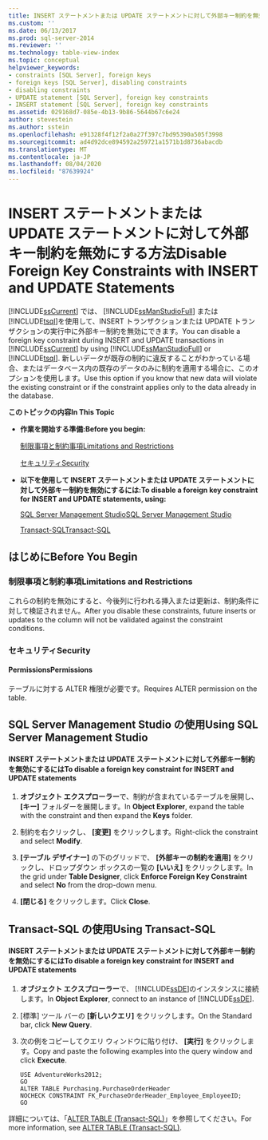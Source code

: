 ```yaml
---
title: INSERT ステートメントまたは UPDATE ステートメントに対して外部キー制約を無効にする方法 | Microsoft Docs
ms.custom: ''
ms.date: 06/13/2017
ms.prod: sql-server-2014
ms.reviewer: ''
ms.technology: table-view-index
ms.topic: conceptual
helpviewer_keywords:
- constraints [SQL Server], foreign keys
- foreign keys [SQL Server], disabling constraints
- disabling constraints
- UPDATE statement [SQL Server], foreign key constraints
- INSERT statement [SQL Server], foreign key constraints
ms.assetid: 029168d7-085e-4b13-9b86-5644b67c6e24
author: stevestein
ms.author: sstein
ms.openlocfilehash: e91328f4f12f2a0a27f397c7bd95390a505f3998
ms.sourcegitcommit: ad4d92dce894592a259721a1571b1d8736abacdb
ms.translationtype: MT
ms.contentlocale: ja-JP
ms.lasthandoff: 08/04/2020
ms.locfileid: "87639924"
---
```

# <a name="disable-foreign-key-constraints-with-insert-and-update-statements"></a><span data-ttu-id="38da2-102">INSERT ステートメントまたは UPDATE ステートメントに対して外部キー制約を無効にする方法</span><span class="sxs-lookup"><span data-stu-id="38da2-102">Disable Foreign Key Constraints with INSERT and UPDATE Statements</span></span>
  <span data-ttu-id="38da2-103">[!INCLUDE[ssCurrent](../../includes/sscurrent-md.md)] では、 [!INCLUDE[ssManStudioFull](../../includes/ssmanstudiofull-md.md)] または [!INCLUDE[tsql](../../includes/tsql-md.md)]を使用して、INSERT トランザクションまたは UPDATE トランザクションの実行中に外部キー制約を無効にできます。</span><span class="sxs-lookup"><span data-stu-id="38da2-103">You can disable a foreign key constraint during INSERT and UPDATE transactions in [!INCLUDE[ssCurrent](../../includes/sscurrent-md.md)] by using [!INCLUDE[ssManStudioFull](../../includes/ssmanstudiofull-md.md)] or [!INCLUDE[tsql](../../includes/tsql-md.md)].</span></span> <span data-ttu-id="38da2-104">新しいデータが既存の制約に違反することがわかっている場合、またはデータベース内の既存のデータのみに制約を適用する場合に、このオプションを使用します。</span><span class="sxs-lookup"><span data-stu-id="38da2-104">Use this option if you know that new data will violate the existing constraint or if the constraint applies only to the data already in the database.</span></span>  
  
 <span data-ttu-id="38da2-105">**このトピックの内容**</span><span class="sxs-lookup"><span data-stu-id="38da2-105">**In This Topic**</span></span>  
  
-   <span data-ttu-id="38da2-106">**作業を開始する準備:**</span><span class="sxs-lookup"><span data-stu-id="38da2-106">**Before you begin:**</span></span>  
  
     [<span data-ttu-id="38da2-107">制限事項と制約事項</span><span class="sxs-lookup"><span data-stu-id="38da2-107">Limitations and Restrictions</span></span>](#Restrictions)  
  
     [<span data-ttu-id="38da2-108">セキュリティ</span><span class="sxs-lookup"><span data-stu-id="38da2-108">Security</span></span>](#Security)  
  
-   <span data-ttu-id="38da2-109">**以下を使用して INSERT ステートメントまたは UPDATE ステートメントに対して外部キー制約を無効にするには:**</span><span class="sxs-lookup"><span data-stu-id="38da2-109">**To disable a foreign key constraint for INSERT and UPDATE statements, using:**</span></span>  
  
     [<span data-ttu-id="38da2-110">SQL Server Management Studio</span><span class="sxs-lookup"><span data-stu-id="38da2-110">SQL Server Management Studio</span></span>](#SSMSProcedure)  
  
     [<span data-ttu-id="38da2-111">Transact-SQL</span><span class="sxs-lookup"><span data-stu-id="38da2-111">Transact-SQL</span></span>](#TsqlProcedure)  
  
##  <a name="before-you-begin"></a><a name="BeforeYouBegin"></a> <span data-ttu-id="38da2-112">はじめに</span><span class="sxs-lookup"><span data-stu-id="38da2-112">Before You Begin</span></span>  
  
###  <a name="limitations-and-restrictions"></a><a name="Restrictions"></a> <span data-ttu-id="38da2-113">制限事項と制約事項</span><span class="sxs-lookup"><span data-stu-id="38da2-113">Limitations and Restrictions</span></span>  
 <span data-ttu-id="38da2-114">これらの制約を無効にすると、今後列に行われる挿入または更新は、制約条件に対して検証されません。</span><span class="sxs-lookup"><span data-stu-id="38da2-114">After you disable these constraints, future inserts or updates to the column will not be validated against the constraint conditions.</span></span>  
  
###  <a name="security"></a><a name="Security"></a> <span data-ttu-id="38da2-115">セキュリティ</span><span class="sxs-lookup"><span data-stu-id="38da2-115">Security</span></span>  
  
####  <a name="permissions"></a><a name="Permissions"></a> <span data-ttu-id="38da2-116">Permissions</span><span class="sxs-lookup"><span data-stu-id="38da2-116">Permissions</span></span>  
 <span data-ttu-id="38da2-117">テーブルに対する ALTER 権限が必要です。</span><span class="sxs-lookup"><span data-stu-id="38da2-117">Requires ALTER permission on the table.</span></span>  
  
##  <a name="using-sql-server-management-studio"></a><a name="SSMSProcedure"></a> <span data-ttu-id="38da2-118">SQL Server Management Studio の使用</span><span class="sxs-lookup"><span data-stu-id="38da2-118">Using SQL Server Management Studio</span></span>  
  
#### <a name="to-disable-a-foreign-key-constraint-for-insert-and-update-statements"></a><span data-ttu-id="38da2-119">INSERT ステートメントまたは UPDATE ステートメントに対して外部キー制約を無効にするには</span><span class="sxs-lookup"><span data-stu-id="38da2-119">To disable a foreign key constraint for INSERT and UPDATE statements</span></span>  
  
1.  <span data-ttu-id="38da2-120">**オブジェクト エクスプローラー**で、制約が含まれているテーブルを展開し、 **[キー]** フォルダーを展開します。</span><span class="sxs-lookup"><span data-stu-id="38da2-120">In **Object Explorer**, expand the table with the constraint and then expand the **Keys** folder.</span></span>  
  
2.  <span data-ttu-id="38da2-121">制約を右クリックし、 **[変更]** をクリックします。</span><span class="sxs-lookup"><span data-stu-id="38da2-121">Right-click the constraint and select **Modify**.</span></span>  
  
3.  <span data-ttu-id="38da2-122">**[テーブル デザイナー]** の下のグリッドで、 **[外部キーの制約を適用]** をクリックし、ドロップダウン ボックスの一覧の **[いいえ]** をクリックします。</span><span class="sxs-lookup"><span data-stu-id="38da2-122">In the grid under **Table Designer**, click **Enforce Foreign Key Constraint** and select **No** from the drop-down menu.</span></span>  
  
4.  <span data-ttu-id="38da2-123">**[閉じる]** をクリックします。</span><span class="sxs-lookup"><span data-stu-id="38da2-123">Click **Close**.</span></span>  
  
##  <a name="using-transact-sql"></a><a name="TsqlProcedure"></a> <span data-ttu-id="38da2-124">Transact-SQL の使用</span><span class="sxs-lookup"><span data-stu-id="38da2-124">Using Transact-SQL</span></span>  
  
#### <a name="to-disable-a-foreign-key-constraint-for-insert-and-update-statements"></a><span data-ttu-id="38da2-125">INSERT ステートメントまたは UPDATE ステートメントに対して外部キー制約を無効にするには</span><span class="sxs-lookup"><span data-stu-id="38da2-125">To disable a foreign key constraint for INSERT and UPDATE statements</span></span>  
  
1.  <span data-ttu-id="38da2-126">**オブジェクト エクスプローラー**で、 [!INCLUDE[ssDE](../../includes/ssde-md.md)]のインスタンスに接続します。</span><span class="sxs-lookup"><span data-stu-id="38da2-126">In **Object Explorer**, connect to an instance of [!INCLUDE[ssDE](../../includes/ssde-md.md)].</span></span>  
  
2.  <span data-ttu-id="38da2-127">[標準] ツール バーの **[新しいクエリ]** をクリックします。</span><span class="sxs-lookup"><span data-stu-id="38da2-127">On the Standard bar, click **New Query**.</span></span>  
  
3.  <span data-ttu-id="38da2-128">次の例をコピーしてクエリ ウィンドウに貼り付け、 **[実行]** をクリックします。</span><span class="sxs-lookup"><span data-stu-id="38da2-128">Copy and paste the following examples into the query window and click **Execute**.</span></span>  
  
    ```  
    USE AdventureWorks2012;  
    GO  
    ALTER TABLE Purchasing.PurchaseOrderHeader  
    NOCHECK CONSTRAINT FK_PurchaseOrderHeader_Employee_EmployeeID;  
    GO  
    ```  
  
 <span data-ttu-id="38da2-129">詳細については、「[ALTER TABLE &#40;Transact-SQL&#41;](/sql/t-sql/statements/alter-table-transact-sql)」を参照してください。</span><span class="sxs-lookup"><span data-stu-id="38da2-129">For more information, see [ALTER TABLE &#40;Transact-SQL&#41;](/sql/t-sql/statements/alter-table-transact-sql).</span></span>  
  
###  <a name="TsqlExample"></a>  
